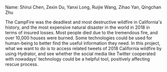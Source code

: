Name: Shirui Chen, Zexin Du, Yanxi Long, Ruijie Wang, Zihao Yan, Qingchan Zhu

The CampFire was the deadliest and most destructive wildfire in California's history, and the most expensive natural disaster in the world in 2018 in terms of insured losses. Most people died due to the tremendous fire, and over 10,000 houses were burned. Some technologies could be used for human-being to better find the useful information they need. In this project, what we want to do is to access related tweets of 2018 California wildfire by using Hydrator, and see whether the social media like Twitter cooperated with nowadays’ technology could be a helpful tool, positively affecting rescue process.
